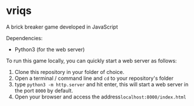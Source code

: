 # vriqs
A brick breaker game developed in JavaScript

Dependencies: 
 - Python3 (for the web server)

To run this game locally, you can quickly start a web server as follows:
1. Clone this repository in your folder of choice.
2. Open a terminal / command line and `cd` to your repository's folder
3. type `python3 -m http.server` and hit enter, this will start a web server in the port `8000` by default.
4. Open your browser and access the address`localhost:8000/index.html`
